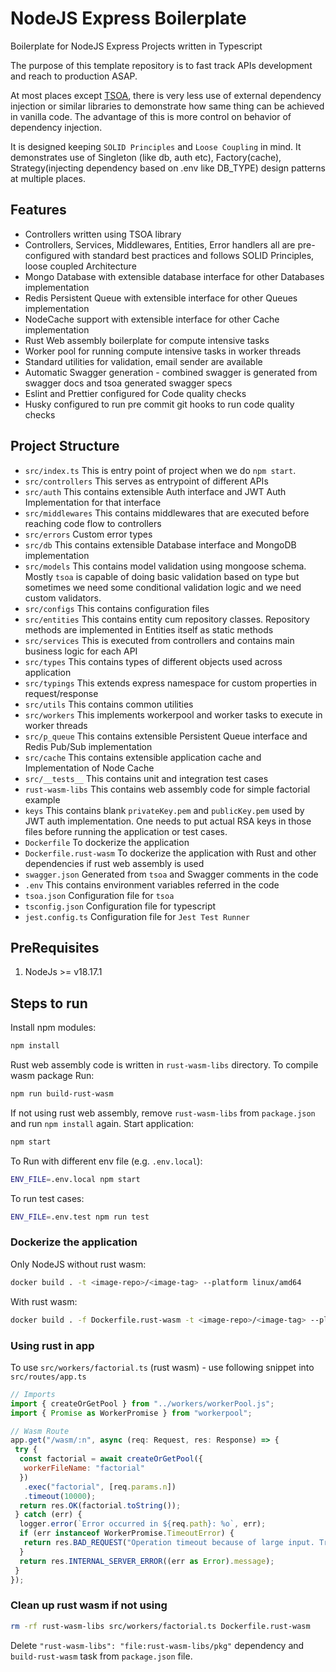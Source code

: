 # NodeJS Express Boilerplate

Boilerplate for NodeJS Express Projects written in Typescript

The purpose of this template repository is to fast track APIs development and reach to production ASAP.

At most places except [TSOA](https://tsoa-community.github.io/docs/), there is very less use of external dependency injection or similar libraries to demonstrate how same thing can be achieved in vanilla code. The advantage of this is more control on behavior of dependency injection.

It is designed keeping `SOLID Principles` and `Loose Coupling` in mind. It demonstrates use of Singleton (like db, auth etc), Factory(cache), Strategy(injecting dependency based on .env like DB_TYPE) design patterns at multiple places.

## Features

- Controllers written using TSOA library
- Controllers, Services, Middlewares, Entities, Error handlers all are pre-configured with standard best practices and follows SOLID Principles, loose coupled Architecture
- Mongo Database with extensible database interface for other Databases implementation
- Redis Persistent Queue with extensible interface for other Queues implementation
- NodeCache support with extensible interface for other Cache implementation
- Rust Web assembly boilerplate for compute intensive tasks
- Worker pool for running compute intensive tasks in worker threads
- Standard utilities for validation, email sender are available
- Automatic Swagger generation - combined swagger is generated from swagger docs and tsoa generated swagger specs
- Eslint and Prettier configured for Code quality checks
- Husky configured to run pre commit git hooks to run code quality checks

## Project Structure

- `src/index.ts` This is entry point of project when we do `npm start`.
- `src/controllers` This serves as entrypoint of different APIs
- `src/auth` This contains extensible Auth interface and JWT Auth Implementation for that interface
- `src/middlewares` This contains middlewares that are executed before reaching code flow to controllers
- `src/errors` Custom error types
- `src/db` This contains extensible Database interface and MongoDB implementation
- `src/models` This contains model validation using mongoose schema. Mostly `tsoa` is capable of doing basic validation based on type but sometimes we need some conditional validation logic and we need custom validators.
- `src/configs` This contains configuration files
- `src/entities` This contains entity cum repository classes. Repository methods are implemented in Entities itself as static methods
- `src/services` This is executed from controllers and contains main business logic for each API
- `src/types` This contains types of different objects used across application
- `src/typings` This extends express namespace for custom properties in request/response
- `src/utils` This contains common utilities
- `src/workers` This implements workerpool and worker tasks to execute in worker threads
- `src/p_queue` This contains extensible Persistent Queue interface and Redis Pub/Sub implementation
- `src/cache` This contains extensible application cache and Implementation of Node Cache
- `src/__tests__` This contains unit and integration test cases
- `rust-wasm-libs` This contains web assembly code for simple factorial example
- `keys` This contains blank `privateKey.pem` and `publicKey.pem` used by JWT auth implementation. One needs to put actual RSA keys in those files before running the application or test cases.
- `Dockerfile` To dockerize the application
- `Dockerfile.rust-wasm` To dockerize the application with Rust and other dependencies if rust web assembly is used
- `swagger.json` Generated from `tsoa` and Swagger comments in the code
- `.env` This contains environment variables referred in the code
- `tsoa.json` Configuration file for `tsoa`
- `tsconfig.json` Configuration file for typescript
- `jest.config.ts` Configuration file for `Jest Test Runner`

## PreRequisites

1. NodeJs >= v18.17.1

## Steps to run

Install npm modules:

```bash
npm install
```

Rust web assembly code is written in `rust-wasm-libs` directory. To compile wasm package Run:

```bash
npm run build-rust-wasm
```

If not using rust web assembly, remove `rust-wasm-libs` from `package.json` and run `npm install` again.
Start application:

```bash
npm start
```

To Run with different env file (e.g. `.env.local`):

```bash
ENV_FILE=.env.local npm start
```

To run test cases:

```bash
ENV_FILE=.env.test npm run test
```

### Dockerize the application

Only NodeJS without rust wasm:

```bash
docker build . -t <image-repo>/<image-tag> --platform linux/amd64
```

With rust wasm:

```bash
docker build . -f Dockerfile.rust-wasm -t <image-repo>/<image-tag> --platform linux/amd64
```

### Using rust in app

To use `src/workers/factorial.ts` (rust wasm) - use following snippet into `src/routes/app.ts`

```js
// Imports
import { createOrGetPool } from "../workers/workerPool.js";
import { Promise as WorkerPromise } from "workerpool";

// Wasm Route
app.get("/wasm/:n", async (req: Request, res: Response) => {
 try {
  const factorial = await createOrGetPool({
   workerFileName: "factorial"
  })
   .exec("factorial", [req.params.n])
   .timeout(10000);
  return res.OK(factorial.toString());
 } catch (err) {
  logger.error(`Error occurred in ${req.path}: %o`, err);
  if (err instanceof WorkerPromise.TimeoutError) {
   return res.BAD_REQUEST("Operation timeout because of large input. Try smaller input");
  }
  return res.INTERNAL_SERVER_ERROR((err as Error).message);
 }
});
```

### Clean up rust wasm if not using

```bash
rm -rf rust-wasm-libs src/workers/factorial.ts Dockerfile.rust-wasm 
```

Delete `"rust-wasm-libs": "file:rust-wasm-libs/pkg"` dependency and `build-rust-wasm` task from `package.json` file.
